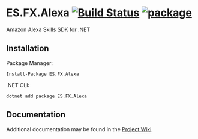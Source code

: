 [package-url]:   https://www.nuget.org/packages/ES.FX.Alexa
[package-image]: https://img.shields.io/nuget/v/ES.FX.Alexa.svg
[wiki-url]:      https://github.com/EmberStack/ES.FX.Alexa/wiki

# ES.FX.Alexa [![Build Status](https://dev.azure.com/emberstack/OpenSource/_apis/build/status/ES.FX.Alexa?branchName=master)](https://dev.azure.com/emberstack/OpenSource/_build/latest?definitionId=7&branchName=master) [![package][package-image]][package-url]
Amazon Alexa Skills SDK for .NET


## Installation
Package Manager:
```shell
Install-Package ES.FX.Alexa
```
.NET CLI:
```shell
dotnet add package ES.FX.Alexa
```


## Documentation
Additional documentation may be found in the [Project Wiki][wiki-url]